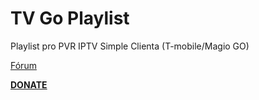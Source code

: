 <h1>TV Go Playlist</h1>

<p>

Playlist pro PVR IPTV Simple Clienta (T-mobile/Magio GO)

<p>

<a href="https://www.xbmc-kodi.cz/prispevek-evropa-2-1-1-0">Fórum</a>

<p>

<b><a href="https://www.paypal.me/petrsaros">DONATE</a></b>

<p>
